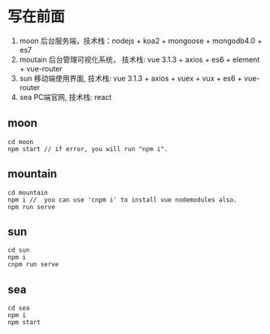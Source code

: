 # 写在前面
  1. moon 后台服务端，技术栈：nodejs + koa2 + mongoose + mongodb4.0 + es7
  2. moutain 后台管理可视化系统， 技术栈: vue 3.1.3 + axios + es6 + element + vue-router
  3. sun 移动端使用界面, 技术栈: vue 3.1.3 + axios + vuex + vux + es6 + vue-router
  4. sea PC端官网, 技术栈: react

## moon
```
cd moon
npm start // if error, you will run "npm i".
```

## mountain
```
cd mountain
npm i //  you can use 'cnpm i' to install vue nodemodules also.
npm run serve
```

## sun
```
cd sun
npm i
cnpm run serve
```

## sea
```
cd sea
npm i
npm start
```
